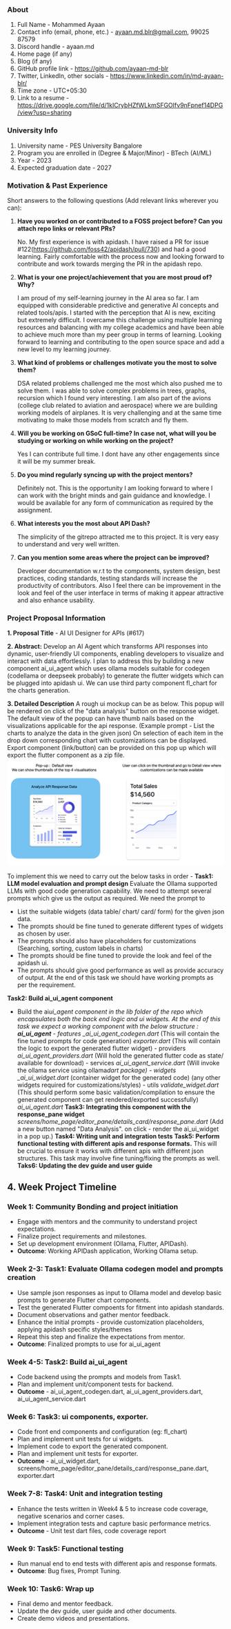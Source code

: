 ### About

1. Full Name - Mohammed Ayaan
2. Contact info (email, phone, etc.) - ayaan.md.blr@gmail.com, 99025 87579
3. Discord handle - ayaan.md
4. Home page (if any)
5. Blog (if any)
6. GitHub profile link - https://github.com/ayaan-md-blr
7. Twitter, LinkedIn, other socials - https://www.linkedin.com/in/md-ayaan-blr/
8. Time zone - UTC+05:30
9. Link to a resume - https://drive.google.com/file/d/1kICrybHZfWLkmSFGOIfv9nFpnef14DPG/view?usp=sharing

### University Info

1. University name - PES University Bangalore
2. Program you are enrolled in (Degree & Major/Minor) - BTech (AI/ML)
3. Year - 2023
4. Expected graduation date - 2027

### Motivation & Past Experience

Short answers to the following questions (Add relevant links wherever you can):

1. **Have you worked on or contributed to a FOSS project before? Can you attach repo links or relevant PRs?**

   No. My first experience is with apidash. I have raised a PR for issue #122(https://github.com/foss42/apidash/pull/730) and
   had a good learning. Fairly comfortable with the process now
   and looking forward to contribute and work towards merging the PR in the apidash repo.

2. **What is your one project/achievement that you are most proud of? Why?**

   I am proud of my self-learning journey in the AI area so far. I am equipped with considerable predictive and generative AI concepts and related tools/apis.
   I started with the perception that AI is new, exciting but extremely difficult. I overcame this challenge using multiple learning resources and balancing with
   my college academics and have been able to achieve much more than my peer group in terms of learning.
   Looking forward to learning and contributing to the open source space and add a new level to my learning journey.

3. **What kind of problems or challenges motivate you the most to solve them?**

   DSA related problems challenged me the most which also pushed me to solve them. I was able to solve complex problems in trees, graphs,
   recursion which I found very interesting.
   I am also part of the avions (college club related to aviation and aerospace) where we are building working models of airplanes. It is very challenging and at the
   same time motivating to make those models from scratch and fly them.

4. **Will you be working on GSoC full-time? In case not, what will you be studying or working on while working on the project?**

   Yes I can contribute full time. I dont have any other engagements since it will be my summer break.

5. **Do you mind regularly syncing up with the project mentors?**

   Definitely not. This is the opportunity I am looking forward to where I can work with the bright minds and gain guidance and knowledge. I would be available for
   any form of communication as required by the assignment.

6. **What interests you the most about API Dash?**

   The simplicity of the gitrepo attracted me to this project. It is very easy to understand and very well written.

7. **Can you mention some areas where the project can be improved?**

   Developer documentation w.r.t to the components, system design, best practices, coding standards, testing standards will increase the productivity of contributors.
   Also I feel there can be improvement in the look and feel of the user interface in terms of making it appear attractive and also enhance usability.

### Project Proposal Information

**1. Proposal Title** - AI UI Designer for APIs (#617)

**2. Abstract:**
Develop an AI Agent which transforms API responses into dynamic, user-friendly UI components, enabling developers to visualize and interact with data effortlessly.
I plan to address this by building a new component ai_ui_agent which uses ollama models suitable for codegen (codellama or deepseek probably) to generate the flutter
widgets which can be plugged into apidash ui. We can use third party component fl_chart for the charts generation.

**3. Detailed Description**
A rough ui mockup can be as below.
This popup will be rendered on click of the "data analysis" button on the response widget.
The default view of the popup can have thumb nails based on the visualizations applicable for the api response.
(Example prompt - List the charts to analyze the data in the given json)
On selection of each item in the drop down corresponding chart with customizations can be displayed.
Export component (link/button) can be provided on this pop up which will export the flutter component as a zip file.
![](images/ayaan_mockup.png)

To implement this we need to carry out the below tasks in order -
**Task1: LLM model evaluation and prompt design**
Evaluate the Ollama supported LLMs with good code generation capability.
We need to attempt several prompts which give us the output as required.
We need the prompt to

- List the suitable widgets (data table/ chart/ card/ form) for the given json data.
- The prompts should be fine tuned to generate different types of widgets as chosen by user.
- The prompts should also have placeholders for customizations (Searching, sorting, custom labels in charts)
- The prompts should be fine tuned to provide the look and feel of the apidash ui.
- The prompts should give good performance as well as provide accuracy of output.
  At the end of this task we should have working prompts as per the requirement.

**Task2: Build ai_ui_agent component**

- Build the ai*ui_agent component in the lib folder of the repo which encapsulates both the back end logic and ui widgets.
  At the end of this task we expect a working component with the below structure :
  **ai_ui_agent** - features
  \_ai_ui_agent_codegen.dart*
  (This will contain the fine tuned prompts for code generation)
  _exporter.dart_
  (This will contain the logic to export the generated flutter widget) - providers
  _ai_ui_agent_providers.dart_
  (Will hold the generated flutter code as state/ available for download) - services
  _ai_ui_agent_service.dart_
  (Will invoke the ollama service using ollama*dart package) - widgets
  \_ai_ui_widget.dart*
  (container widget for the generated code)
  (any other widgets required for customizations/styles) - utils
  _validate_widget.dart_
  (This should perform some basic validation/compilation to ensure the generated component can get rendered/exported successfully)
  _ai_ui_agent.dart_
  **Task3: Integrating this component with the response_pane widget**
  _screens/home_page/editor_pane/details_card/response_pane.dart_
  (Add a new button named "Data Analysis". on click - render the ai_ui_widget in a pop up.)
  **Task4: Writing unit and integration tests**
  **Task5: Perform functional testing with different apis and response formats.**
  This will be crucial to ensure it works with different apis with different json structures.
  This task may involve fine tuning/fixing the prompts as well.
  **Taks6: Updating the dev guide and user guide**

## 4. Week Project Timeline

### Week 1: Community Bonding and project initiation

- Engage with mentors and the community to understand project expectations.
- Finalize project requirements and milestones.
- Set up development environment (Ollama, Flutter, APIDash).
- **Outcome**: Working APIDash application, Working Ollama setup.

### Week 2-3: Task1: Evaluate Ollama codegen model and prompts creation

- Use sample json responses as input to Ollama model and develop basic prompts to generate Flutter chart components.
- Test the generated Flutter compoents for fitment into apidash standards.
- Document observations and gather mentor feedback.
- Enhance the initial prompts - provide customization placeholders, applying apidash specific styles/themes
- Repeat this step and finalize the expectations from mentor.
- **Outcome**: Finalized prompts to use for ai_ui_agent

### Week 4-5: Task2: Build ai_ui_agent

- Code backend using the prompts and models from Task1.
- Plan and implement unit/component tests for backend.
- **Outcome** - ai_ui_agent_codegen.dart, ai_ui_agent_providers.dart, ai_ui_agent_service.dart

### Week 6: Task3: ui components, exporter.

- Code front end components and configuration (eg: fl_chart)
- Plan and implement unit tests for ui widgets.
- Implement code to export the generated component.
- Plan and implement unit tests for exporter.
- **Outcome** - ai_ui_widget.dart, screens/home_page/editor_pane/details_card/response_pane.dart, exporter.dart

### Week 7-8: Task4: Unit and integration testing

- Enhance the tests written in Week4 & 5 to increase code coverage, negative scenarios and corner cases.
- Implement integration tests and capture basic performance metrics.
- **Outcome** - Unit test dart files, code coverage report

### Week 9: Task5: Functional testing

- Run manual end to end tests with different apis and response formats.
- **Outcome**: Bug fixes, Prompt Tuning.

### Week 10: Task6: Wrap up

- Final demo and mentor feedback.
- Update the dev guide, user guide and other documents.
- Create demo videos and presentations.
